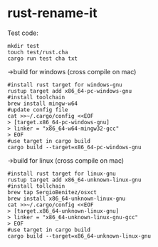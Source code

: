 # rust-rename-it
Test code:
```
mkdir test
touch test/rust.cha
cargo run test cha txt
```

->build for windows (cross compile on mac)
```
#install rust target for windows-gnu
rustup target add x86_64-pc-windows-gnu
#install toolchain
brew install mingw-w64
#update config file
cat >>~/.cargo/config <<EOF
> [target.x86_64-pc-windows-gnu]
> linker = "x86_64-w64-mingw32-gcc"
> EOF
#use target in cargo build
cargo build --target=x86_64-pc-windows-gnu 
```

->build for linux (cross compile on mac)
```
#install rust target for linux-gnu
rustup target add x86_64-unknown-linux-gnu
#install tollchain
brew tap SergioBenitez/osxct 
brew install x86_64-unknown-linux-gnu
cat >>~/.cargo/config <<EOF
> [target.x86_64-unknown-linux-gnu]
> linker = "x86_64-unknown-linux-gnu-gcc"
> EOF
#use target in cargo build
cargo build --target=x86_64-unknown-linux-gnu
```
